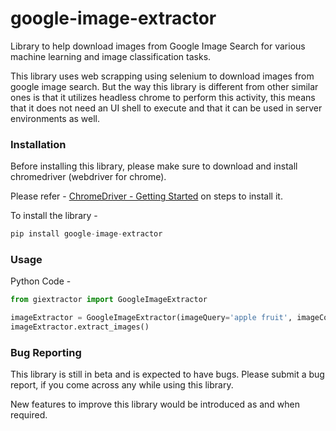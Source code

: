 # google-image-extractor
 
Library to help download images from Google Image Search for various machine learning and image classification tasks.

This library uses web scrapping using selenium to download images from google image search. But the way this library is different from other similar ones is that it utilizes headless chrome to perform this activity, this means that it does not need an UI shell to execute and that it can be used in server environments as well.


 ### Installation
Before installing this library, please make sure to download and install chromedriver (webdriver for chrome).

Please refer - [ChromeDriver - Getting Started](https://sites.google.com/a/chromium.org/chromedriver/getting-started) on steps to install it.

To install the library - 
```python
pip install google-image-extractor
```


### Usage

Python Code - 
```python
from giextractor import GoogleImageExtractor

imageExtractor = GoogleImageExtractor(imageQuery='apple fruit', imageCount=500)
imageExtractor.extract_images()
```


### Bug Reporting
This library is still in beta and is expected to have bugs.
Please submit a bug report, if you come across any while using this library.

New features to improve this library would be introduced as and when required.
